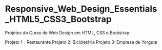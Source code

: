 # Responsive_Web_Design_Essentials_HTML5_CSS3_Bootstrap
Projetos do Curso de Web Design em HTML, CSS e Bootstrap: 

Projeto 1 - Restaurante 
Projeto 2: Bicicletária 
Projeto 3: Empresa de Yorgute 
